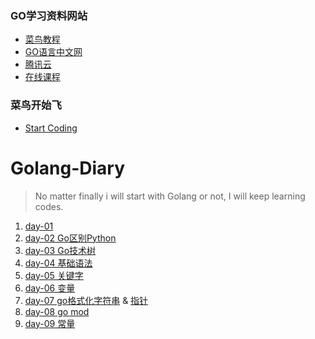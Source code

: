 ### GO学习资料网站
* [菜鸟教程](https://www.runoob.com/go/go-basic-syntax.html)
* [GO语言中文网](https://studygolang.com)
* [腾讯云](https://cloud.tencent.com/developer/doc/1101)
* [在线课程](https://github.com/unknwon/go-fundamental-programming/blob/master/lectures/lecture1.md)

### 菜鸟开始飞
* [Start Coding](./Start%20coding.md)
# Golang-Diary

>No matter finally i will start with Golang or not, I will keep learning codes.

1. [day-01](./day-01/1.概念.md)
2. [day-02 Go区别Python](./day-02/go%20vs%20python.md)
3. [day-03 Go技术树](./day-03/go_tree.md)
4. [day-04 基础语法](./day-04/day-04.md)
5. [day-05 关键字](./day-05/day-05.md)
6. [day-06 变量](./Days/day06.md)
7. [day-07 go格式化字符串](./Days/day07.md) & [指针](./Days/day08a.md)
8. [day-08 go mod](./Days/day08.md)
9. [day-09 常量](./Days/day09.md)